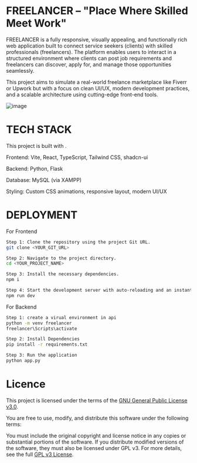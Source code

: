 # FREELANCER – "Place Where Skilled Meet Work"
FREELANCER is a fully responsive, visually appealing, and functionally rich web application built to connect service seekers (clients) with skilled professionals (freelancers). The platform enables users to interact in a structured environment where clients can post job requirements and freelancers can discover, apply for, and manage those opportunities seamlessly.

This project aims to simulate a real-world freelance marketplace like Fiverr or Upwork but with a focus on clean UI/UX, modern development practices, and a scalable architecture using cutting-edge front-end tools.

![image](https://github.com/user-attachments/assets/c8241428-675a-4be4-a834-c8a68f1b0fa2)
# TECH STACK
This project is built with .

Frontend: Vite, React, TypeScript, Tailwind CSS, shadcn-ui

Backend: Python, Flask

Database: MySQL (via XAMPP)

Styling: Custom CSS animations, responsive layout, modern UI/UX
# DEPLOYMENT
For Frontend
```sh
Step 1: Clone the repository using the project Git URL.
git clone <YOUR_GIT_URL>

Step 2: Navigate to the project directory.
cd <YOUR_PROJECT_NAME>

Step 3: Install the necessary dependencies.
npm i

Step 4: Start the development server with auto-reloading and an instant preview.
npm run dev
```
For Backend 
```sh
Step 1: create a virual environment in api
python -m venv freelancer
freelancer\Scripts\activate

Step 2: Install Dependencies
pip install -r requirements.txt

Step 3: Run the application
python app.py

```
# Licence
This project is licensed under the terms of the [GNU General Public License v3.0](https://www.gnu.org/licenses/gpl-3.0.en.html).

You are free to use, modify, and distribute this software under the following terms:

You must include the original copyright and license notice in any copies or substantial portions of the software.
If you distribute modified versions of the software, they must also be licensed under GPL v3.
For more details, see the full [GPL v3 License](https://www.gnu.org/licenses/gpl-3.0.en.html).

